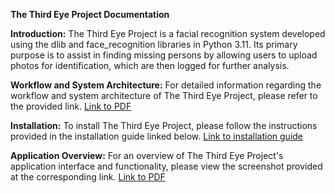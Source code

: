 **The Third Eye Project Documentation**

**Introduction:**
The Third Eye Project is a facial recognition system developed using the dlib and face_recognition libraries in Python 3.11. Its primary purpose is to assist in finding missing persons by allowing users to upload photos for identification, which are then logged for further analysis.

**Workflow and System Architecture:**
For detailed information regarding the workflow and system architecture of The Third Eye Project, please refer to the provided link.
[Link to PDF](Read%20Me%20Docs/Application%20Overview.pdf)

**Installation:**
To install The Third Eye Project, please follow the instructions provided in the installation guide linked below.
[Link to installation guide](Read%20Me%20Docs/installation.md)

**Application Overview:**
For an overview of The Third Eye Project's application interface and functionality, please view the screenshot provided at the corresponding link.
[Link to PDF](Read%20Me%20Docs/Application.pdf)
